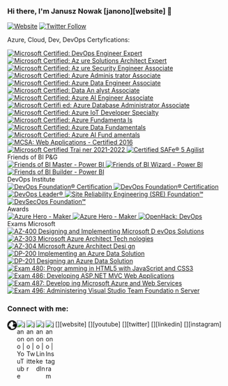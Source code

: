 ### Hi there, I'm Janusz Nowak [janono][website] 👋

[![Website](https://img.shields.io/website?label=blog.janono.pl&style=for-the-badge&url=https%3A%2F%2Fblog.janono.pl)](https://blog.janono.pl)
[![Twitter Follow](https://img.shields.io/twitter/follow/jnowwwak?color=1DA1F2&logo=twitter&style=for-the-badge)](https://twitter.com/intent/follow?original_referer=https%3A%2F%2Fgithub.com%2Fjanusznowak&screen_name=jnowwwak)

<div>

Azure, Cloud, Dev, DevOps Certyfications:
<br>

<a href="https://www.credly.com/badges/ca33f668-2a52-4572-8151-d1179d10ebd7" title="Microsoft Certified: DevOps Engineer Expert">
    <img src="https://images.credly.com/size/600x600/images/c3ab66f8-5d59-4afa-a6c2-0ba30a1989ca/CERT-Expert-DevOps-Engineer-600x600.png" width="140" alt="Microsoft Certified: DevOps 
Engineer Expert"/>
</a>
<a href="https://www.credly.com/badges/e2ac5d12-235d-45f9-80df-2a42740b3f1b" title="Microsoft Certified: Azure Solutions Architect Expert">
    <img src="https://images.credly.com/size/600x600/images/987adb7e-49be-4e24-b67e-55986bd3fe66/azure-solutions-architect-expert-600x600.png" width="140" alt="Microsoft Certified: Az
ure Solutions Architect Expert"/>
</a>
<a href="https://www.credly.com/badges/205c5f21-d69a-4b8e-b16e-01fc4cef3e6d" title="Microsoft Certified: Azure Security Engineer Associate">
    <img src="https://images.credly.com/size/600x600/images/1ad16b6f-2c71-4a2e-ae74-ec69c4766039/azure-security-engineer-associate600x600.png" width="140" alt="Microsoft Certified: Az
ure Security Engineer Associate"/>
</a>


<a href="https://www.credly.com/badges/e7e9f2ea-1f7c-4b8c-988a-80c3689ffd62" title="Microsoft Certified: Azure Administrator Associate">
    <img src="https://images.credly.com/size/600x600/images/35d18649-95c6-4c78-b07a-cfc1362318f3/azure-administrator-associate.png" width="140" alt="Microsoft Certified: Azure Adminis
trator Associate"/>
</a>

<a href="https://www.credly.com/badges/ca891c5b-73ce-49ff-8bf2-eef94445a97f" title="Microsoft Certified: Azure Data Engineer Associate">
    <img src="https://images.credly.com/size/600x600/images/61542181-0e8d-496c-a17c-3d4bf590eda1/azure-data-engineer-associate-600x600.png" width="140" alt="Microsoft Certified: Azure
 Data Engineer Associate"/>
</a>
<a href="https://www.credly.com/badges/dcd5f342-d269-4f96-93f8-296c3b983662" title="Microsoft Certified: Data Analyst Associate">
    <img src="https://images.credly.com/size/600x600/images/5cc4fa32-c08f-43c5-ae31-3184e172ad34/CERT-Associate-Data-Analyst-600x600.png" width="140" alt="Microsoft Certified: Data An
alyst Associate"/>
</a>
<a href="https://www.credly.com/badges/92e03c54-3999-4757-9811-4bf7b6fb7c48" title="Microsoft Certified: Azure AI Engineer Associate">
    <img src="https://images.credly.com/size/600x600/images/1fab226c-0e60-4b45-9853-1905a4b6853a/azure-ai-engineer-600x600.png" width="140" alt="Microsoft Certified: Azure AI Engineer
 Associate"/>
</a>
<a href="https://www.credly.com/badges/2b1c8264-264f-49c7-9022-d2403d2515cd" title="Microsoft Certified: Azure Database Administrator Associate">
    <img src="https://images.credly.com/size/600x600/images/edc0b0d8-55ec-4dfe-9353-22c1bc4e07e8/azure-database-administrator-associate-600x600.png" width="140" alt="Microsoft Certifi
ed: Azure Database Administrator Associate"/>
</a>

<a href="https://www.credly.com/badges/ee3b9a32-1968-4b9c-96fb-2c173c8b0bfc" title="Microsoft Certified: Azure IoT Developer Specialty">
    <img src="https://images.credly.com/size/600x600/images/2711b780-c3f1-4678-a9ae-f6c49c379189/specialty-azure-iot-developer-600x600.png" width="140" alt="Microsoft Certified: Azure
 IoT Developer Specialty"/>
</a>


<a href="https://www.credly.com/badges/e546843f-433a-4441-858e-beff605eefb5" title="Microsoft Certified: Azure Fundamentals">
    <img src="https://images.credly.com/size/600x600/images/6a254dad-77e5-4e71-8049-94e5c7a15981/azure-fundamentals-600x600.png" width="140" alt="Microsoft Certified: Azure Fundamenta
ls"/>
</a>
<a href="https://www.credly.com/badges/b353b013-4b51-4e4f-b151-e1a8259ee73e" title="Microsoft Certified: Azure Data Fundamentals">
    <img src="https://images.credly.com/size/600x600/images/70eb1e3f-d4de-4377-a062-b20fb29594ea/azure-data-fundamentals-600x600.png" width="140" alt="Microsoft Certified: Azure Data 
Fundamentals"/>
</a>
<a href="https://www.credly.com/badges/833bd792-ae7d-448e-ba18-eeaf1885a926" title="Microsoft Certified: Azure AI Fundamentals">
    <img src="https://images.credly.com/size/600x600/images/4136ced8-75d5-4afb-8677-40b6236e2672/azure-ai-fundamentals-600x600.png" width="140" alt="Microsoft Certified: Azure AI Fund
amentals"/>
</a>
<a href="https://www.credly.com/badges/2e497688-fb55-40f7-b77e-feab200733cc" title="MCSA: Web Applications - Certified 2016">
    <img src="https://images.credly.com/size/600x600/images/421ca115-c03d-403d-893c-da7652bb8619/MCSA_Web_Applications-01.png" width="140" alt="MCSA: Web Applications - Certified 2016
"/>
<a href="https://www.credly.com/badges/8675a1d5-c560-42fd-8f16-0e83d4602d57" title="Microsoft Certified Trainer 2021-2022">
    <img src="https://images.credly.com/size/600x600/images/a6ea4416-4f34-4a85-bc24-eb3fe32fd241/MCT-Microsoft_Certified_Trainer-600x600.png" width="140" alt="Microsoft Certified Trai
ner 2021-2022"/>
</a>
</a>



<a href="https://www.credly.com/badges/47996eae-5885-4502-98f5-41a6028e153a" title="Certified SAFe® 5 Agilist">
    <img src="https://images.credly.com/size/600x600/images/969ca68c-6793-4ebc-b35a-1d2663ad3c26/cert_mark_SA_badge_large_300px.png" width="140" alt="Certified SAFe® 5 Agilist"/>
</a>






<div>
Friends of BI P&G
    <br>
<a href="https://www.credly.com/badges/55c4245e-fd37-4baf-9cff-333ae609ea72" title="Friends of BI Master - Power BI">
    <img src="https://images.credly.com/size/600x600/images/b8a378e7-7986-43b2-b87d-f9232eec439f/PBI_Master_Badge_sq.png" width="140" alt="Friends of BI Master - Power BI"/>
</a>
<a href="https://www.credly.com/badges/9e21c140-e658-482f-8a70-7ba0848302ef" title="Friends of BI Wizard - Power BI">
    <img src="https://images.credly.com/size/600x600/images/ddefbfc2-7e89-4b5c-a685-aa48903dbee9/PBI_Wizard_Badge_sq.png" width="140" alt="Friends of BI Wizard - Power BI"/>
</a>
<a href="https://www.credly.com/badges/f74f58fc-8069-422f-9a65-86c8ae0a425c" title="Friends of BI Builder - Power BI">
    <img src="https://images.credly.com/size/600x600/images/df0f41b4-8e93-4fb0-a7a3-ddd29f2eb387/PBI_Builder_Badge_sq.png" width="140" alt="Friends of BI Builder - Power BI"/>
</a>
</div>


<div>
DevOps Institute
    <br>
<a href="https://devops.credly.com/member-badges/23131093" title="DevOps Foundation® Certification">
    <img src="https://credlyapp.s3.amazonaws.com/badges/8bbb7b5a060a84447018cb1ee062f85a_17.png" width="140" alt="DevOps Foundation® Certification"/>
</a>
<a href="https://devops.credly.com/member-badges/23131093" title="DevOps Foundation® Certification">
    <img src="https://www.devopsinstitute.com/wp-content/uploads/2020/08/DevOpsFoundationBadge.png" width="140" alt="DevOps Foundation® Certification"/>
</a>
<a href="https://www.devopsinstitute.com/certifications/devops-leader/" title="DevOps Leader®">
    <img src="https://www.devopsinstitute.com/wp-content/uploads/2020/08/DevOpsLeaderBadge-2.png" width="140" alt="DevOps Leader®"/>
</a>
<a href="https://www.devopsinstitute.com/certifications/sre-foundation/" title="Site Reliability Engineering (SRE) Foundation℠">
    <img src="https://www.devopsinstitute.com/wp-content/uploads/2020/08/SREFoundation-2.png" width="140" alt="Site Reliability Engineering (SRE) Foundation℠"/>
</a>
<a href="https://www.devopsinstitute.com/certifications/devsecops-foundation/" title="DevSecOps Foundation℠">
    <img src="https://www.devopsinstitute.com/wp-content/uploads/2020/08/DevSecOpsFoundation-2.png" width="140" alt="DevSecOps Foundation℠"/>
</a>  
    
</div>

<div>
Awards
    <br>
<a href="https://www.microsoft.com/skills/azureheroes" title="Azure Hero - Maker">
    <img src="https://www.microsoft.com/Skills/Content/images/azureHeroes/newBadgers/maker.jpg" width="240" alt="Azure Hero - Maker"/>
</a>
<a href="https://www.microsoft.com/skills/azureheroes" title="Azure Hero - Content Hero">
    <img src="https://www.microsoft.com/Skills/Content/images/azureHeroes/newBadgers/content_hero.jpg" width="240" alt="Azure Hero - Maker"/>
</a>
<a href="https://www.credly.com/badges/bf60eeb8-cb20-4e53-a834-4c389fdef54e" title="OpenHack: DevOps">
    <img src="https://images.credly.com/size/600x600/images/0384f554-6401-42d2-b494-02a6d2fd3013/DevOps.png" width="140" alt="OpenHack: DevOps"/>
</a>
</div>



<div>
Exams Microsoft
<br>
<a href="https://www.credly.com/badges/2d2b4b07-4b3e-441b-b7b2-10053e2f4fc7" title="AZ-400 Designing and Implementing Microsoft DevOps Solutions">
    <img src="https://images.credly.com/size/600x600/images/107e2eb6-f394-40eb-83d2-d8c9b7d34555/exam-az400-600x600.png" width="140" alt="AZ-400 Designing and Implementing Microsoft D
evOps Solutions"/>
</a>
<a href="https://www.credly.com/badges/651f707f-826d-4006-95e6-c36ad6e30f9a" title="AZ-303 Microsoft Azure Architect Technologies">
    <img src="https://images.credly.com/size/600x600/images/285339cc-675a-4b1a-bdd9-283868af2fc8/EXAM-Expert-AZ-303-600x600.png" width="140" alt="AZ-303 Microsoft Azure Architect Tech
nologies"/>
</a>
<a href="https://www.credly.com/badges/f7ce3231-9b3c-4287-8db4-76ab42a05a28" title="AZ-304 Microsoft Azure Architect Design">
    <img src="https://images.credly.com/size/600x600/images/bfdff01e-a9dd-41fc-9301-8a90585c19bb/EXAM-Expert-AZ-304-600x600.png" width="140" alt="AZ-304 Microsoft Azure Architect Desi
gn"/>
</a>
<a href="https://www.credly.com/badges/26117260-b59f-4c6b-9310-c14f357c3e79" title="DP-200 Implementing an Azure Data Solution">
    <img src="https://images.credly.com/size/600x600/images/af626bbe-ed13-472f-9e72-d4808474acb5/exam-dp200-600x600.png" width="140" alt="DP-200 Implementing an Azure Data Solution"/>
</a>
<a href="https://www.credly.com/badges/2dbc524a-3cdc-4802-ae15-51d869aac750" title="DP-201 Designing an Azure Data Solution">
    <img src="https://images.credly.com/size/600x600/images/c4671de2-68f7-4219-952d-2e955e25f453/exam-dp201-600x600.png" width="140" alt="DP-201 Designing an Azure Data Solution"/>
</a>

<a href="https://www.credly.com/badges/c8aa0b27-2ed1-4852-95ea-adaa17099fd6" title="Exam 480: Programming in HTML5 with JavaScript and CSS3">
    <img src="https://images.credly.com/size/600x600/images/84f513e4-256d-4aa0-a29d-973bcb39d87a/Programming_in_HTML5_with_JavaScript_and_Css3-01.png" width="140" alt="Exam 480: Progr
amming in HTML5 with JavaScript and CSS3"/>
</a>
<a href="https://www.credly.com/badges/96c7dae0-acc0-479c-ad4e-b353dcfc8ef6" title="Exam 486: Developing ASP.NET MVC Web Applications">
    <img src="https://images.credly.com/size/600x600/images/cbab3216-025d-4601-86ee-c5970b348d48/Developing_ASP.NET_MVC_Web_Applications-01.png" width="140" alt="Exam 486: Developing 
ASP.NET MVC Web Applications"/>
</a>
<a href="https://www.credly.com/badges/d06397c1-e850-414c-a980-92973b226950" title="Exam 487: Developing Microsoft Azure and Web Services">
    <img src="https://images.credly.com/size/600x600/images/ff9e3554-46b8-474d-8a8c-9285284e6c83/Developing_Microsoft_Azure_and_Web_Services-01.png" width="140" alt="Exam 487: Develop
ing Microsoft Azure and Web Services"/>
</a>
<a href="https://www.credly.com/badges/93ad8065-842c-4a27-93de-55638425c2e6" title="Exam 496: Administering Visual Studio Team Foundation Server">
    <img src="https://images.credly.com/size/600x600/images/1f1a5322-f492-4361-984e-cfaae0b0c97b/Exam_496-01.png" width="140" alt="Exam 496: Administering Visual Studio Team Foundatio
n Server"/>
</a>

</div>
    
</div>



<!--
<div>
<a href="https://www.credly.com/earner/earned/badge/ca33f668-2a52-4572-8151-d1179d10ebd7" title="Microsoft Certified: DevOps Engineer Expert">
  <img src="./img/Microsoft Certified_ DevOps Engineer Expert.png?raw=true" width="140" alt="Microsoft Certified: DevOps Engineer Expert"/>
</a>
<a href="https://www.credly.com/earner/earned/badge/e2ac5d12-235d-45f9-80df-2a42740b3f1b">
  <img src="./img/Microsoft Certified_ Azure Solutions Architect Expert.png?raw=true" width="140" alt="Microsoft Certified: Azure Solutions Architect Expert"/>
</a>
<a href="https://www.credly.com/earner/earned/badge/205c5f21-d69a-4b8e-b16e-01fc4cef3e6d">
  <img src="./img/Microsoft Certified_ Azure Security Engineer Associate.png?raw=true" width="140"alt="Microsoft Certified: Azure Security Engineer Associate"/>
</a>
</div>
-->
<!--
<div>
<img src="./img/Designing and Implementing Microsoft DevOps Solutions .png?raw=true" width="140"/>

<img src="./img/Programming in HTML5 with JavaScript and CSS3 .png?raw=true" width="140"/><img src="./img/Microsoft Specialist_ Programming in HTML5 with JavaScript and CSS3.png?raw=true" width="140"/>
<img src="./img/Microsoft Certified Professional_ Microsoft Certified Professional.png?raw=true" width="140"/>
<img src="./img/Developing ASP.NET MVC Web Applications .png?raw=true" width="140"/>
<img src="./img/Developing Microsoft Azure and Web Services .png?raw=true" width="140"/>
<img src="./img/Microsoft Certified Solutions Developer_ Web Applications (Inactive).png?raw=true" width="140"/>
<img src="./img/Administering Visual Studio Team Foundation Server .png?raw=true" width="140"/>
<img src="./img/Microsoft Certified Solutions Associate_ Web Applications (Charter)*.png?raw=true" width="140"/>
<img src="./img/Information security in the cloud according to ISO / IEC 27017_ 2015 with elements of protection of personal data processed in the cloud (ISO / OEC 27018_ 2014).png?raw=true" width="140"/>
<img src="./img/DevOps Foundation® Certification.png?raw=true" width="140"/>
<img src="./img/Azure Hero - Maker.png?raw=true" width="140"/>
<img src="./img/Azure Hero - Content Hero.png?raw=true" width="140"/>
<img src="./img/Microsoft Azure Fundamentals .png?raw=true" width="140"/>
<img src="./img/Microsoft Certified_ Azure Fundamentals.png?raw=true" width="140"/>

<img src="./img/Microsoft Azure Administrator .png?raw=true" width="140"/>

<img src="./img/Microsoft Certified_ Azure Administrator Associate.png?raw=true" width="140"/>
  
<img src="./img/Microsoft Azure Data Fundamentals .png?raw=true" width="140"/>
<img src="./img/Microsoft Certified_ Azure Data Fundamentals.png?raw=true" width="140"/>
<img src="./img/Microsoft Azure Architect Design .png?raw=true" width="140"/>
<img src="./img/Microsoft Azure Architect Technologies .png?raw=true" width="140"/>

<img src="./img/Trainer_ MCT Enrollment.png?raw=true" width="140"/>
<img src="./img/Microsoft Azure Security Technologies .png?raw=true" width="140"/>

<img src="./img/Microsoft Azure AI Fundamentals .png?raw=true" width="140"/>
<img src="./img/Microsoft Certified_ Azure AI Fundamentals.png?raw=true" width="140"/>
<img src="./img/DevOps Leader (DOL)® Certification.png?raw=true" width="140"/>
<img src="./img/Administering Relational Databases on Microsoft Azure .png?raw=true" width="140"/>
<img src="./img/Microsoft Certified_ Azure Database Administrator Associate.png?raw=true" width="140"/>
<img src="./img/Designing an Azure Data Solution .png?raw=true" width="140"/>
<img src="./img/Implementing an Azure Data Solution .png?raw=true" width="140"/>
<img src="./img/Microsoft Certified_ Azure Data Engineer Associate.png?raw=true" width="140"/>
<img src="./img/Site Reliability Engineering (SRE) Foundation Certification.png?raw=true" width="140"/>
<img src="./img/Designing and Implementing an Azure AI Solution .png?raw=true" width="140"/>
<img src="./img/Microsoft Certified_ Azure AI Engineer Associate.png?raw=true" width="140"/>
<img src="./img/Microsoft Azure IoT Developer .png?raw=true" width="140"/>
<img src="./img/Specialty_ Microsoft Certified_ Azure IoT Developer Specialty.png?raw=true" width="140"/>
<img src="./img/OpenHack_ DevOps.png?raw=true" width="140"/>
<img src="./img/DevSecOps Foundation (DSOF) Certification.png?raw=true" width="140"/>
<img src="./img/Microsoft Certified_ Data Analyst Associate.png?raw=true" width="140"/>
</div>

<div>
<img src="./img/Friends of BI Master - Power BI.png?raw=true" width="140"/>
<img src="./img/Friends of BI Wizard - Power BI.png?raw=true" width="140"/>
<img src="./img/Friends of BI Builder - Power BI.png?raw=true" width="140"/>
</div>
-->

<!--
**janusznowak/janusznowak** is a ✨ _special_ ✨ repository because its `README.md` (this file) appears on your GitHub profile.

Here are some ideas to get you started:

- 🔭 I’m currently working on ...
- 🌱 I’m currently learning ...
- 👯 I’m looking to collaborate on ...
- 🤔 I’m looking for help with ...
- 💬 Ask me about ...
- 📫 How to reach me: ...
- 😄 Pronouns: ...
- ⚡ Fun fact: ...
-->


### Connect with me:

[<img align="left" alt="blog.janono.pl" width="22px" src="https://raw.githubusercontent.com/iconic/open-iconic/master/svg/globe.svg" />][website]
[<img align="left" alt="janono | YouTube" width="22px" src="https://cdn.jsdelivr.net/npm/simple-icons@v3/icons/youtube.svg" />][youtube]
[<img align="left" alt="janono | Twitter" width="22px" src="https://cdn.jsdelivr.net/npm/simple-icons@v3/icons/twitter.svg" />][twitter]
[<img align="left" alt="janono | LinkedIn" width="22px" src="https://cdn.jsdelivr.net/npm/simple-icons@v3/icons/linkedin.svg" />][linkedin]
[<img align="left" alt="janono | Instagram" width="22px" src="https://cdn.jsdelivr.net/npm/simple-icons@v3/icons/instagram.svg" />][instagram]

<br />

<!--START_SECTION:badges-->
<!--END_SECTION:badges-->
